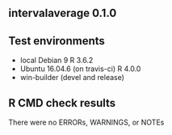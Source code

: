 ## intervalaverage 0.1.0

## Test environments
* local Debian 9 R 3.6.2
* Ubuntu 16.04.6 (on travis-ci) R 4.0.0
* win-builder (devel and release)

## R CMD check results
There were no ERRORs, WARNINGS, or NOTEs
